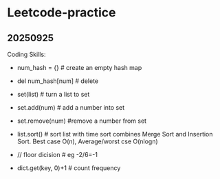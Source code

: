 # Leetcode-practice

## 20250925
Coding Skills:
- num_hash = {} # create an empty hash map
- del num_hash[num] # delete

- set(list) # turn a list to set
- set.add(num) # add a number into set
- set.remove(num) #remove a number from set

- list.sort() # sort list with time sort combines Merge Sort and Insertion Sort. Best case O(n), Average/worst cse O(nlogn)

- // floor dicision # eg -2/6=-1

- dict.get(key, 0)+1 # count frequency